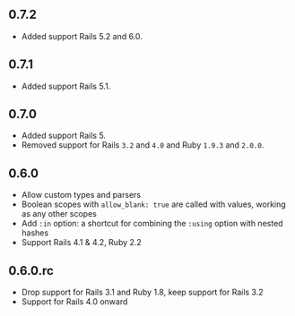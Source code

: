## 0.7.2

* Added support Rails 5.2 and 6.0.

## 0.7.1

* Added support Rails 5.1.

## 0.7.0

* Added support Rails 5.
* Removed support for Rails `3.2` and `4.0` and Ruby `1.9.3` and `2.0.0`.

## 0.6.0

* Allow custom types and parsers
* Boolean scopes with `allow_blank: true` are called with values, working as any other scopes
* Add `:in` option: a shortcut for combining the `:using` option with nested hashes
* Support Rails 4.1 & 4.2, Ruby 2.2

## 0.6.0.rc

* Drop support for Rails 3.1 and Ruby 1.8, keep support for Rails 3.2
* Support for Rails 4.0 onward
